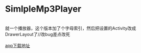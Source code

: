 # SimlpleMp3Player
</br>就一个播放器，这个版本加了个字母索引，然后把设置的Activity改成DrawerLayout了//改bug差点改死
</br></br>[app下载地址](http://120.27.107.41/apk/SimlpleMp3Player.apk)
